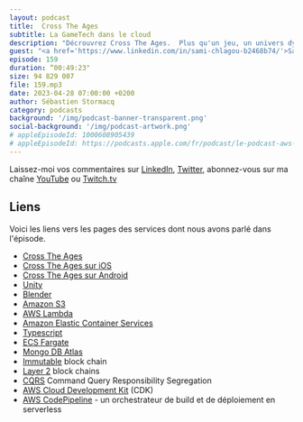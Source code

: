 ```yaml
---
layout: podcast
title:  Cross The Ages
subtitle: La GameTech dans le cloud
description: "Décrouvrez Cross The Ages.  Plus qu'un jeu, un univers dystopique et dynamique où vous pouvez jouer, collectioner et échanger des cartes virtuelles et réelles. Mais que se cache-t-il sous le capot ? Quelle est l'infrastructure cloud requise pour offrir cette expérience à des centaines de milliers de joueurs ?  On parle de fonctions Lambdas, de conteneurs, de bases de données, de replications multi-régions.  On y apprend aussi que le serverless n'est pas toujours moins cher.  Découvrez les dessous d'une architecture de jeu moderne dans le cloud."
guest: "<a href='https://www.linkedin.com/in/sami-chlagou-b2468b74/'>Sami Chlagou</a>, CEO et <a href='https://www.linkedin.com/in/quentin-giraud/'>Quentin Giraud</a>, Chief Gaming Officer, tous deux chez Cross the Ages. Et la participation de <a href='https://www.linkedin.com/in/steve-houel/'>Steve Houël</a>, Senior Solution Architect, GameTech, AWS France."
episode: 159
duration: “00:49:23"
size: 94 829 007
file: 159.mp3
date: 2023-04-28 07:00:00 +0200
author: Sébastien Stormacq
category: podcasts
background: '/img/podcast-banner-transparent.png'
social-background: '/img/podcast-artwork.png'
# appleEpisodeId: 1000608905439
# appleEpisodeId: https://podcasts.apple.com/fr/podcast/le-podcast-aws-en-français/id1452118442
---
```


Laissez-moi vos commentaires sur [LinkedIn](https://www.linkedin.com/in/sebastienstormacq/), [Twitter](https://twitter.com/sebsto), abonnez-vous sur ma chaîne [YouTube](https://www.youtube.com/sebsto) ou [Twitch.tv](https://www.twitch.tv/sebAWS)

## Liens

Voici les liens vers les pages des services dont nous avons parlé dans l'épisode.

- [Cross The Ages](https://www.crosstheages.com/)
- [Cross The Ages sur iOS](https://www.crosstheages.com/appleios)
- [Cross The Ages sur Android](https://www.crosstheages.com/android)
- [Unity](https://unity.com/)
- [Blender](https://www.blender.org/)
- [Amazon S3](https://docs.aws.amazon.com/AmazonS3/latest/userguide/Welcome.html)
- [AWS Lambda](https://docs.aws.amazon.com/lambda/latest/dg/welcome.html)
- [Amazon Elastic Container Services](https://docs.aws.amazon.com/AmazonECS/latest/developerguide/Welcome.html)
- [Typescript](https://www.typescriptlang.org/)
- [ECS Fargate](https://docs.aws.amazon.com/AmazonECS/latest/userguide/what-is-fargate.html)
- [Mongo DB Atlas](https://www.mongodb.com/atlas/database)
- [Immutable](https://www.immutable.com/) block chain
- [Layer 2](https://cointelegraph.com/learn/a-beginners-guide-on-blockchain-layer-2-scaling-solutions) block chains
- [CQRS](https://martinfowler.com/bliki/CQRS.html) Command Query Responsibility Segregation
- [AWS Cloud Development Kit](https://docs.aws.amazon.com/cdk/v2/guide/getting_started.html) (CDK)
- [AWS CodePipeline](https://docs.aws.amazon.com/codepipeline/latest/userguide/welcome.html) - un orchestrateur de build et de déploiement en serverless